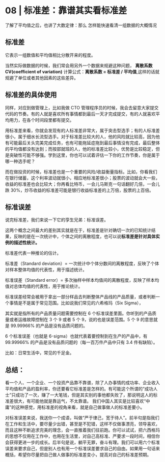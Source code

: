 # 08 | 标准差：靠谱其实看标准差

了解了平均值之后，也讲了大数定律：那么
怎样能快速看清一组数据的大概情况

## 标准差
它表示一组数值和平均值相比分散开来的程度。

当然实际做数据的时候，我们常会用另外一个数据来规避这种问题，
**离散系数CV(coefficient of variation)**
计算公式：**离散系数 = 标准差 / 平均值**,这样的话就规避了单位或者其他因素的这些差异。

## 标准差的具体使用
同样，对应到做管理上，比如我做 CTO 管理程序员的时候，我会去留意大家提交代码的节奏。有的人就是喜欢所有事情都到最后一天才完成提交，有的人就喜欢平均用力，在各个时间段里都有提交。

用标准差来看，你就会发现有的人标准差非常大，属于突击型选手；有的人标准差很小，属于细水长流型选手。对于标准差比较大的人，他的风险就比较高，因为他有可能最后关头完美完成任务，也有可能拖延症拖到最后事情没有完成，最后整体的平均值都没有达到；而按部就班的人，他的标准差比较小，优势是比较稳定，但是突破性可能不够强。学到这里，你也可以试着评估一下你的工作节奏，你是属于哪一种选手呢？

而在做投资的时候，标准差也是一个重要的风险/收益衡量指标。比如，你看我们在银行储蓄，这个利率波动就很小，相应地标准差很小；股票的波动就会大一些，收益的标准差也会比较大；你再看比特币，一会儿马斯克一句话翻好几倍，一会儿跌 30%，炒币收益的标准差可能是银行收益标准差的上万倍，股票的上百倍。

## 标准误差
说完标准差，我们来说一下它的孪生兄弟：标准误差。

这两个概念之间最大的差别其实就是在于，标准差是针对确切一次的已知统计结果，反映的是在一次统计中，个体之间的离散程度，也可以说**标准差是针对具体实例的描述性统计。**

标准差代表一种推论的估计。

标准差（Standard deviation）= 一次统计中个体分数间的离散程度，反映了个体对样本整体均值的代表性，用于描述统计。

标准误差（Standard error）= 多次抽样中样本均值间的离散程度，反映了样本均值对总体均值的代表性，用于推论统计。


标准误差经常会被用于拿出一部分样品去判断整体产品线的产品质量，或者判断一个事情是不是属于常见范围。比如说我们常见的六希格玛（Six Sigma），

其实就是指所有的产品质量问题需要控制在 6 个标准误差里面。你听到的产品质量或者运维故障控制在 3 个 9 或者 5 个 9，说的也是误差范围。5 个 9 的意思就是 99.99966% 的产品是没有品质问题的。

6 个标准误差（也就是 6-sigma）也就代表着要控制到在生产的产品中，有 99.99966% 的产品是没有品质问题的（每一百万件产品中只有 3.4 件有缺陷）。

比如：日常生活中，常见的千足金。

## 总结：

看一个人、一个企业、一个投资产品靠不靠谱，除了人办事情的成功率、企业收入平均值和产品的盈利率，你还要看它标准差是怎样的。有可能这个所谓的“成功人士”只成功了一次，赚了一大笔钱，但是其实别的事他都失败了，那说明这人的标准差很大，有可能他就是靠运气，不太靠谱。
我们中国人其实是比较喜欢“中庸”的这种感觉，用标准差的视角来看，就是自己做事做人的标准差要小。

对标准误差来说，我送你一个成语，叫做“严于律己，宽于待人”。前半句是指我们在工作和生活中，要尽量少出错，甚至是不犯错，这样不仅做事漂亮，领导喜欢，而且这种不断追求完美的理念，会一直推着我们往前跑。你可以试试，把六西格玛的思想不仅用在工作中，也用在生活里，对自己高标准、严要求一段时间，相信你会获得更进一步的成长。后半句是说，躺平无罪，奋斗有理。我们可以用六个标准误差来要求自己，但是别人也有用一个标准误差要求自己的自由。如果用一句话来概括，希望你尽量把自己做人做事的标准差变小，提高对自己的标准差预期。
